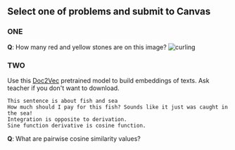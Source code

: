 ## Select one of problems and submit to Canvas ##

### ONE ###
**Q**: How many red and yellow stones are on this image? 
![curling](https://github.com/hsu-ai-course/hsu.ai/tree/master/code/datasets/images/curling.jpg)


### TWO ###
Use this [Doc2Vec](https://github.com/jhlau/doc2vec) pretrained model to build embeddings of texts.
Ask teacher if you don't want to download.
```
This sentence is about fish and sea
How much should I pay for this fish? Sounds like it just was caught in the sea!
Integration is opposite to derivation.
Sine function derivative is cosine function.
```
**Q**: What are pairwise cosine similarity values?
